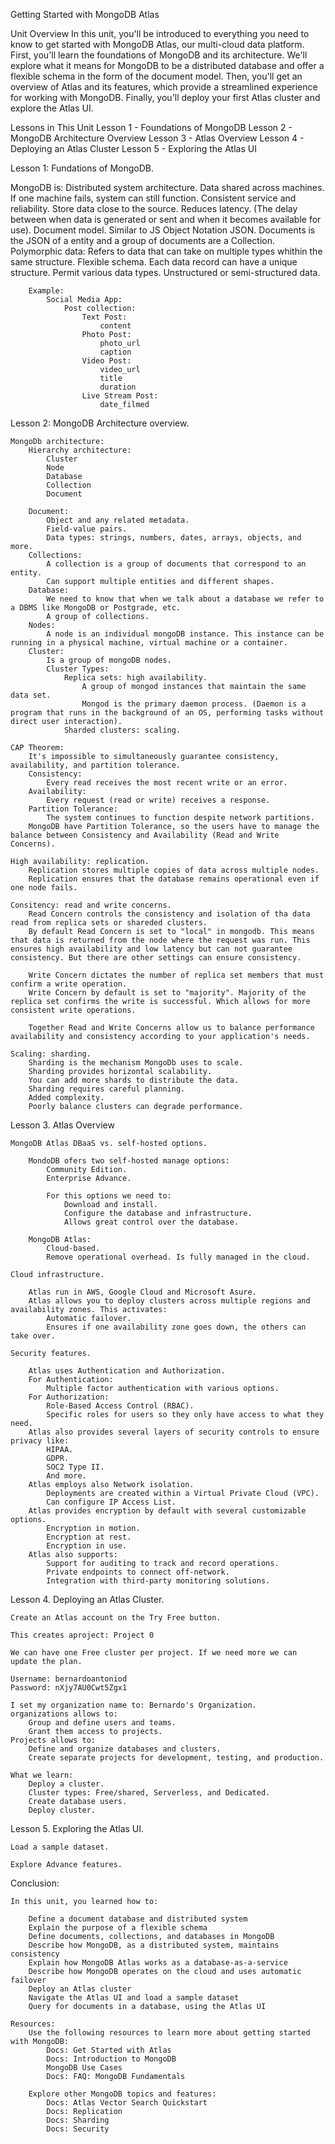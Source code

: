 Getting Started with MongoDB Atlas

Unit Overview
In this unit, you'll be introduced to everything you need to know to get started with MongoDB Atlas, our multi-cloud data platform. First, you'll learn the foundations of MongoDB and its architecture. We'll explore what it means for MongoDB to be a distributed database and offer a flexible schema in the form of the document model. Then, you'll get an overview of Atlas and its features, which provide a streamlined experience for working with MongoDB. Finally, you'll deploy your first Atlas cluster and explore the Atlas UI.

Lessons in This Unit
Lesson 1 - Foundations of MongoDB
Lesson 2 - MongoDB Architecture Overview
Lesson 3 - Atlas Overview
Lesson 4 - Deploying an Atlas Cluster
Lesson 5 - Exploring the Atlas UI



Lesson 1: Fundations of MongoDB.

MongoDB is:
    Distributed system architecture.
        Data shared across machines.
        If one machine fails, system can still function.
        Consistent service and reliability.
        Store data close to the source.
        Reduces latency. (The delay between when data is generated or sent and when it becomes available for use).
    Document model.
        Similar to JS Object Notation JSON.
        Documents is the JSON of a entity and a group of documents are a Collection.
        Polymorphic data: Refers to data that can take on multiple types whithin the same structure.
    Flexible schema.
        Each data record can have a unique structure.
        Permit various data types.
        Unstructured or semi-structured data.

        Example:
            Social Media App: 
                Post collection:
                    Text Post:
                        content
                    Photo Post:
                        photo_url
                        caption
                    Video Post:
                        video_url
                        title
                        duration
                    Live Stream Post:
                        date_filmed


Lesson 2: MongoDB Architecture overview.

    MongoDb architecture:
        Hierarchy architecture:
            Cluster
            Node
            Database
            Collection
            Document
        
        Document:
            Object and any related metadata.
            Field-value pairs.
            Data types: strings, numbers, dates, arrays, objects, and more.
        Collections:
            A collection is a group of documents that correspond to an entity.
            Can support multiple entities and different shapes.
        Database:
            We need to know that when we talk about a database we refer to a DBMS like MongoDB or Postgrade, etc.
            A group of collections.
        Nodes:
            A node is an individual mongoDB instance. This instance can be running in a physical machine, virtual machine or a container.
        Cluster:
            Is a group of mongoDB nodes.
            Cluster Types:
                Replica sets: high availability.
                    A group of mongod instances that maintain the same data set.
                    Mongod is the primary daemon process. (Daemon is a program that runs in the background of an OS, performing tasks without direct user interaction).
                Sharded clusters: scaling.

    CAP Theorem:
        It's impossible to simultaneously guarantee consistency, availability, and partition tolerance.
        Consistency:
            Every read receives the most recent write or an error.
        Availability:
            Every request (read or write) receives a response.
        Partition Tolerance:
            The system continues to function despite network partitions.
        MongoDB have Partition Tolerance, so the users have to manage the balance between Consistency and Availability (Read and Write Concerns).

    High availability: replication.
        Replication stores multiple copies of data across multiple nodes.
        Replication ensures that the database remains operational even if one node fails.
    
    Consitency: read and write concerns.
        Read Concern controls the consistency and isolation of tha data read from replica sets or shareded clusters.
        By default Read Concern is set to "local" in mongodb. This means that data is returned from the node where the request was run. This ensures high availability and low latency but can not guarantee consistency. But there are other settings can ensure consistency.

        Write Concern dictates the number of replica set members that must confirm a write operation.
        Write Concern by default is set to "majority". Majority of the replica set confirms the write is successful. Which allows for more consistent write operations.

        Together Read and Write Concerns allow us to balance performance availability and consistency according to your application's needs.
    
    Scaling: sharding.
        Sharding is the mechanism MongoDb uses to scale.
        Sharding provides horizontal scalability.
        You can add more shards to distribute the data.
        Sharding requires careful planning.
        Added complexity.
        Poorly balance clusters can degrade performance.


Lesson 3. Atlas Overview

    MongoDB Atlas DBaaS vs. self-hosted options.

        MondoDB ofers two self-hosted manage options:
            Community Edition.
            Enterprise Advance.

            For this options we need to: 
                Download and install.
                Configure the database and infrastructure.
                Allows great control over the database.
        
        MongoDB Atlas:
            Cloud-based.
            Remove operational overhead. Is fully managed in the cloud.

    Cloud infrastructure.

        Atlas run in AWS, Google Cloud and Microsoft Asure.
        Atlas allows you to deploy clusters across multiple regions and availability zones. This activates:
            Automatic failover.
            Ensures if one availability zone goes down, the others can take over.

    Security features.

        Atlas uses Authentication and Authorization.
        For Authentication:
            Multiple factor authentication with various options.
        For Authorization:
            Role-Based Access Control (RBAC).
            Specific roles for users so they only have access to what they need.
        Atlas also provides several layers of security controls to ensure privacy like:
            HIPAA.
            GDPR.
            SOC2 Type II.
            And more.
        Atlas employs also Network isolation.
            Deployments are created within a Virtual Private Cloud (VPC).
            Can configure IP Access List.
        Atlas provides encryption by default with several customizable options.
            Encryption in motion.
            Encryption at rest.
            Encryption in use.
        Atlas also supports:
            Support for auditing to track and record operations.
            Private endpoints to connect off-network.
            Integration with third-party monitoring solutions.


Lesson 4. Deploying an Atlas Cluster.

    Create an Atlas account on the Try Free button.

    This creates aproject: Project 0

    We can have one Free cluster per project. If we need more we can update the plan.

    Username: bernardoantoniod
    Password: nXjy7AU0Cwt5Zgx1

    I set my organization name to: Bernardo's Organization.
    organizations allows to:
        Group and define users and teams.
        Grant them access to projects.
    Projects allows to:
        Define and organize databases and clusters.
        Create separate projects for development, testing, and production.
    
    What we learn:
        Deploy a cluster.
        Cluster types: Free/shared, Serverless, and Dedicated.
        Create database users.
        Deploy cluster.


Lesson 5. Exploring the Atlas UI.

    Load a sample dataset.

    Explore Advance features.


Conclusion:

    In this unit, you learned how to:

        Define a document database and distributed system
        Explain the purpose of a flexible schema
        Define documents, collections, and databases in MongoDB
        Describe how MongoDB, as a distributed system, maintains consistency
        Explain how MongoDB Atlas works as a database-as-a-service
        Describe how MongoDB operates on the cloud and uses automatic failover
        Deploy an Atlas cluster
        Navigate the Atlas UI and load a sample dataset
        Query for documents in a database, using the Atlas UI

    Resources:
        Use the following resources to learn more about getting started with MongoDB:
            Docs: Get Started with Atlas
            Docs: Introduction to MongoDB
            MongoDB Use Cases
            Docs: FAQ: MongoDB Fundamentals

        Explore other MongoDB topics and features:
            Docs: Atlas Vector Search Quickstart
            Docs: Replication
            Docs: Sharding
            Docs: Security